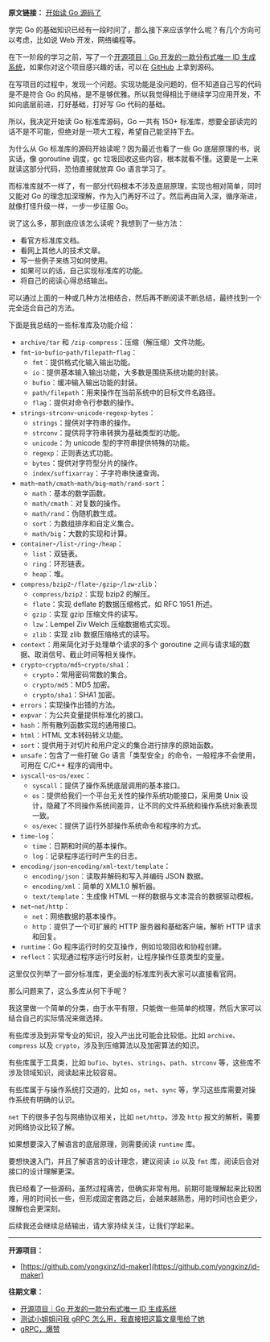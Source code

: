 **原文链接：** [开始读 Go 源码了](https://mp.weixin.qq.com/s/iPM-mPOepRuDqkBtcnG1ww)

学完 Go 的基础知识已经有一段时间了，那么接下来应该学什么呢？有几个方向可以考虑，比如说 Web 开发，网络编程等。

在下一阶段的学习之前，写了一个[开源项目｜Go 开发的一款分布式唯一 ID 生成系统](https://mp.weixin.qq.com/s/tCGYTlB4nJH1ClViFQJ6Cw)，如果你对这个项目感兴趣的话，可以在 [GitHub](https://github.com/yongxinz/id-maker) 上拿到源码。

在写项目的过程中，发现一个问题。实现功能是没问题的，但不知道自己写的代码是不是符合 Go 的风格，是不是够优雅。所以我觉得相比于继续学习应用开发，不如向底层前进，打好基础，打好写 Go 代码的基础。

所以，我决定开始读 Go 标准库源码，Go 一共有 150+ 标准库，想要全部读完的话不是不可能，但绝对是一项大工程，希望自己能坚持下去。

为什么从 Go 标准库的源码开始读呢？因为最近也看了一些 Go 底层原理的书，说实话，像 goroutine 调度，gc 垃圾回收这些内容，根本就看不懂。这要是一上来就读这部分代码，恐怕直接就放弃 Go 语言学习了。

而标准库就不一样了，有一部分代码根本不涉及底层原理，实现也相对简单，同时又能对 Go 的理念加深理解，作为入门再好不过了。然后再由简入深，循序渐进，就像打怪升级一样，一步一步征服 Go。

说了这么多，那到底应该怎么读呢？我想到了一些方法：

- 看官方标准库文档。
- 看网上其他人的技术文章。
- 写一些例子来练习如何使用。
- 如果可以的话，自己实现标准库的功能。
- 将自己的阅读心得总结输出。

可以通过上面的一种或几种方法相结合，然后再不断阅读不断总结，最终找到一个完全适合自己的方法。

下面是我总结的一些标准库及功能介绍：

- `archive/tar` 和 `/zip-compress`：压缩（解压缩）文件功能。
- `fmt`-`io`-`bufio`-`path/filepath`-`flag`：
  - `fmt`：提供格式化输入输出功能。 
  - `io`：提供基本输入输出功能，大多数是围绕系统功能的封装。
  - `bufio`：缓冲输入输出功能的封装。
  - `path/filepath`：用来操作在当前系统中的目标文件名路径。
  - `flag`：提供对命令行参数的操作。
- `strings`-`strconv`-`unicode`-`regexp`-`bytes`：
  - `strings`：提供对字符串的操作。
  - `strconv`：提供将字符串转换为基础类型的功能。
  - `unicode`：为 unicode 型的字符串提供特殊的功能。
  - `regexp`：正则表达式功能。
  - `bytes`：提供对字符型分片的操作。
  - `index/suffixarray`：子字符串快速查询。
- `math`-`math/cmath`-`math/big`-`math/rand-sort`：
  - `math`：基本的数学函数。
  - `math/cmath`：对复数的操作。
  - `math/rand`：伪随机数生成。
  - `sort`：为数组排序和自定义集合。
  - `math/big`：大数的实现和计算。
- `container`-`/list`-`/ring`-`/heap`：
  - `list`：双链表。
  - `ring`：环形链表。
  - `heap`：堆。
- `compress/bzip2`-`/flate`-`/gzip`-`/lzw`-`zlib`：
  - `compress/bzip2`：实现 bzip2 的解压。
  - `flate`：实现 deflate 的数据压缩格式，如 RFC 1951 所述。
  - `gzip`：实现 gzip 压缩文件的读写。
  - `lzw`：Lempel Ziv Welch 压缩数据格式实现。
  - `zlib`：实现 zlib 数据压缩格式的读写。
- `context`：用来简化对于处理单个请求的多个 goroutine 之间与请求域的数据、取消信号、截止时间等相关操作。
- `crypto`-`crypto/md5`-`crypto/sha1`：
  - `crypto`：常用密码常数的集合。
  - `crypto/md5`：MD5 加密。
  - `crypto/sha1`：SHA1 加密。
- `errors`：实现操作出错的方法。
- `expvar`：为公共变量提供标准化的接口。
- `hash`：所有散列函数实现的通用接口。
- `html`：HTML 文本转码转义功能。
- `sort`：提供用于对切片和用户定义的集合进行排序的原始函数。
- `unsafe`：包含了一些打破 Go 语言「类型安全」的命令，一般程序不会使用，可用在 C/C++ 程序的调用中。
- `syscall`-`os`-`os/exec`：
  - `syscall`：提供了操作系统底层调用的基本接口。
  - `os`：提供给我们一个平台无关性的操作系统功能接口，采用类 Unix 设计，隐藏了不同操作系统间差异，让不同的文件系统和操作系统对象表现一致。
  - `os/exec`：提供了运行外部操作系统命令和程序的方式。
- `time`-`log`：
  - `time`：日期和时间的基本操作。
  - `log`：记录程序运行时产生的日志。
- `encoding/json`-`encoding/xml`-`text/template`：
  - `encoding/json`：读取并解码和写入并编码 JSON 数据。
  - `encoding/xml`：简单的 XML1.0 解析器。
  - `text/template`：生成像 HTML 一样的数据与文本混合的数据驱动模板。
- `net`-`net/http`：
  - `net`：网络数据的基本操作。
  - `http`：提供了一个可扩展的 HTTP 服务器和基础客户端，解析 HTTP 请求和回复。
- `runtime`：Go 程序运行时的交互操作，例如垃圾回收和协程创建。
- `reflect`：实现通过程序运行时反射，让程序操作任意类型的变量。

这里仅仅列举了一部分标准库，更全面的标准库列表大家可以直接看官网。

那么问题来了，这么多库从何下手呢？

我这里做一个简单的分类，由于水平有限，只能做一些简单的梳理，然后大家可以结合自己的实际情况来做选择。

有些库涉及到非常专业的知识，投入产出比可能会比较低。比如 `archive`、`compress` 以及 `crypto`，涉及到压缩算法以及加密算法的知识。

有些库属于工具类，比如 `bufio`、`bytes`、`strings`、`path`、`strconv` 等，这些库不涉及领域知识，阅读起来比较容易。

有些库属于与操作系统打交道的，比如 `os`，`net`、`sync` 等，学习这些库需要对操作系统有明确的认识。

`net` 下的很多子包与网络协议相关，比如 `net/http`，涉及 `http` 报文的解析，需要对网络协议比较了解。

如果想要深入了解语言的底层原理，则需要阅读 `runtime` 库。

要想快速入门，并且了解语言的设计理念，建议阅读 `io` 以及 `fmt` 库，阅读后会对接口的设计理解更深。

我已经看了一些源码，虽然过程痛苦，但确实非常有用。前期可能理解起来比较困难，用的时间长一些，但形成固定套路之后，会越来越熟悉，用的时间也会更少，理解也会更深刻。

后续我还会继续总结输出，请大家持续关注，让我们学起来。

---

**开源项目：**

- [https://github.com/yongxinz/id-maker](https://github.com/yongxinz/id-maker)

**往期文章：**

- [开源项目｜Go 开发的一款分布式唯一 ID 生成系统](https://mp.weixin.qq.com/s/tCGYTlB4nJH1ClViFQJ6Cw)
- [测试小姐姐问我 gRPC 怎么用，我直接把这篇文章甩给了她](https://mp.weixin.qq.com/s/qdI2JqpMq6t2KN1byHaNCQ)
- [gRPC，爆赞](https://mp.weixin.qq.com/s/1Xbca4Dv0akonAZerrChgA)